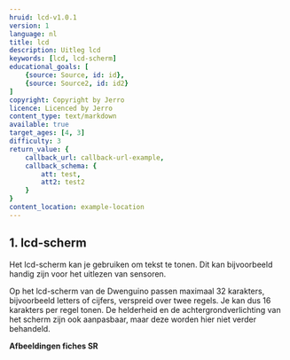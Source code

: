 ```yaml
---
hruid: lcd-v1.0.1
version: 1
language: nl
title: lcd
description: Uitleg lcd
keywords: [lcd, lcd-scherm]
educational_goals: [
    {source: Source, id: id}, 
    {source: Source2, id: id2}
]
copyright: Copyright by Jerro
licence: Licenced by Jerro
content_type: text/markdown
available: true
target_ages: [4, 3]
difficulty: 3
return_value: {
    callback_url: callback-url-example,
    callback_schema: {
        att: test,
        att2: test2
    }
}
content_location: example-location
---
```


## 1. lcd-scherm

Het lcd-scherm kan je gebruiken om tekst te tonen. Dit kan bijvoorbeeld handig zijn voor het uitlezen van sensoren.

Op het lcd-scherm van de Dwenguino passen maximaal 32 karakters, bijvoorbeeld letters of cijfers, verspreid over twee regels. Je kan dus 16 karakters per regel tonen. De helderheid en de achtergrondverlichting van het scherm zijn ook aanpasbaar, maar deze worden hier niet verder behandeld.

**Afbeeldingen fiches SR**
